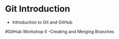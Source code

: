# Git Introduction
- Introduction to Git and GitHub

#GitHub Workshop II
-Creating and Merging Branches
